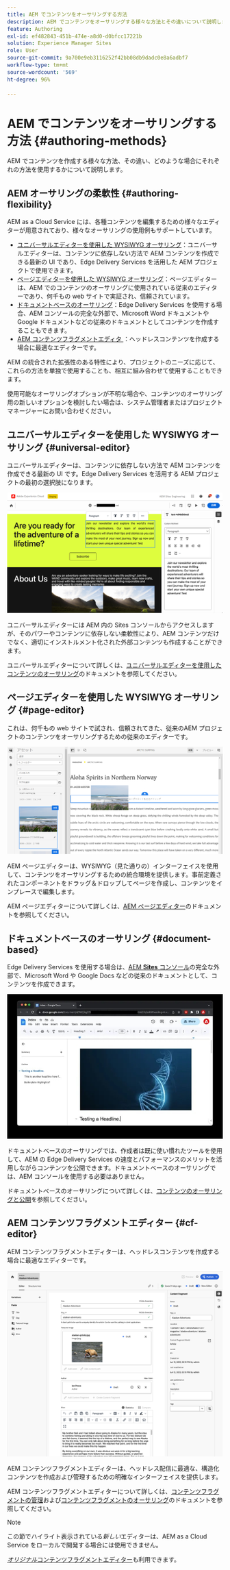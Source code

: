 ```yaml
---
title: AEM でコンテンツをオーサリングする方法
description: AEM でコンテンツをオーサリングする様々な方法とその違いについて説明します。
feature: Authoring
exl-id: ef482843-451b-474e-a8d0-d0bfcc17221b
solution: Experience Manager Sites
role: User
source-git-commit: 9a700e9eb3116252f42bb08db9dadc0e8a6adbf7
workflow-type: tm+mt
source-wordcount: '569'
ht-degree: 96%

---
```


# AEM でコンテンツをオーサリングする方法 {#authoring-methods}

AEM でコンテンツを作成する様々な方法、その違い、どのような場合にそれぞれの方法を使用するかについて説明します。

## AEM オーサリングの柔軟性 {#authoring-flexibility}

AEM as a Cloud Service には、各種コンテンツを編集するための様々なエディターが用意されており、様々なオーサリングの使用例もサポートしています。

* [ユニバーサルエディターを使用した WYSIWYG オーサリング](#universal-editor)：ユニバーサルエディターは、コンテンツに依存しない方法で AEM コンテンツを作成できる最新の UI であり、Edge Delivery Services を活用した AEM プロジェクトで使用できます。
* [ページエディターを使用した WYSIWYG オーサリング](#page-editor)：ページエディターは、AEM でのコンテンツのオーサリングに使用されている従来のエディターであり、何千もの web サイトで実証され、信頼されています。
* [ドキュメントベースのオーサリング](#document-based)：Edge Delivery Services を使用する場合、AEM コンソールの完全な外部で、Microsoft Word ドキュメントや Google ドキュメントなどの従来のドキュメントとしてコンテンツを作成することもできます。
* [AEM コンテンツフラグメントエディタ ](#cf-editor)：ヘッドレスコンテンツを作成する場合に最適なエディターです。

AEM の統合された拡張性のある特性により、プロジェクトのニーズに応じて、これらの方法を単独で使用することも、相互に組み合わせて使用することもできます。

使用可能なオーサリングオプションが不明な場合や、コンテンツのオーサリング用の新しいオプションを検討したい場合は、システム管理者またはプロジェクトマネージャーにお問い合わせください。

## ユニバーサルエディターを使用した WYSIWYG オーサリング {#universal-editor}

ユニバーサルエディターは、コンテンツに依存しない方法で AEM コンテンツを作成できる最新の UI です。Edge Delivery Services を活用する AEM プロジェクトの最初の選択肢になります。

![ユニバーサルエディター](assets/authoring-methods-ue.png)

ユニバーサルエディターには AEM 内の Sites コンソールからアクセスしますが、そのパワーやコンテンツに依存しない柔軟性により、AEM コンテンツだけでなく、適切にインストルメント化された外部コンテンツも作成することができます。

ユニバーサルエディターについて詳しくは、[ユニバーサルエディターを使用したコンテンツのオーサリング](/help/sites-cloud/authoring/universal-editor/authoring.md)のドキュメントを参照してください。

## ページエディターを使用した WYSIWYG オーサリング {#page-editor}

これは、何千もの web サイトで試され、信頼されてきた、従来のAEM プロジェクトのコンテンツをオーサリングするための従来のエディターです。

![AEM ページエディター](assets/authoring-methods-page-editor.png)

AEM ページエディターは、WYSIWYG（見た通りの）インターフェイスを使用して、コンテンツをオーサリングするための統合環境を提供します。事前定義されたコンポーネントをドラッグ＆ドロップしてページを作成し、コンテンツをインプレースで編集します。

AEM ページエディターについて詳しくは、[AEM ページエディター](/help/sites-cloud/authoring/page-editor/introduction.md)のドキュメントを参照してください。

## ドキュメントベースのオーサリング  {#document-based}

Edge Delivery Services を使用する場合は、[AEM **Sites** コンソール](/help/sites-cloud/authoring/sites-console/introduction.md)の完全な外部で、Microsoft Word や Google Docs などの従来のドキュメントとして、コンテンツを作成できます。

![ドキュメントベースのコンテンツの編集](assets/authoring-methods-document.jpg)

ドキュメントベースのオーサリングでは、作成者は既に使い慣れたツールを使用して、AEM の Edge Delivery Services の速度とパフォーマンスのメリットを活用しながらコンテンツを公開できます。ドキュメントベースのオーサリングでは、AEM コンソールを使用する必要はありません。

ドキュメントベースのオーサリングについて詳しくは、[コンテンツのオーサリングと公開](/help/edge/docs/authoring.md)を参照してください。

## AEM コンテンツフラグメントエディター {#cf-editor}

AEM コンテンツフラグメントエディターは、ヘッドレスコンテンツを作成する場合に最適なエディターです。

![AEM コンテンツフラグメントエディター](assets/authoring-methods-cf-editor.png)

AEM コンテンツフラグメントエディターは、ヘッドレス配信に最適な、構造化コンテンツを作成および管理するための明確なインターフェイスを提供します。

AEM コンテンツフラグメントエディターについて詳しくは、[コンテンツフラグメントの管理](/help/sites-cloud/administering/content-fragments/managing.md)および[コンテンツフラグメントのオーサリング](/help/sites-cloud/administering/content-fragments/managing.md)のドキュメントを参照してください。

>[!NOTE]
>
>この節でハイライト表示されている&#x200B;*新しい*&#x200B;エディターは、AEM as a Cloud Service をローカルで開発する場合には使用できません。
>
>[*オリジナル*&#x200B;コンテンツフラグメントエディター](/help/assets/content-fragments/content-fragments-variations.md)も利用できます。

